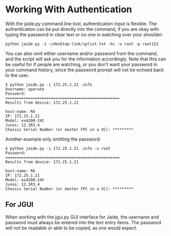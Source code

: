 Working With Authentication
===========================

With the jaide.py command line tool, authentication input is flexible. The authentication can be put directly into the command, if you are okay with typing the password in clear text or no one is watching over your shoulder:  

	python jaide.py -i ~/desktop-link/iplist.txt -hc -u root -p root123  

You can also omit either username and/or password from the command, and the script will ask you for the information accordingly. Note that this can be useful for if people are watching, or you don't want your password in your command history, since the password prompt will not be echoed back to the user.  

	$ python jaide.py -i 172.25.1.21 -info
	Username: operate
	Password: 
	==================================================
	Results from device: 172.25.1.21

	host-name: R6 
	IP: 172.25.1.21 
	Model: ex4200-24t 
	Junos: 12.3R3.4 
	Chassis Serial Number (or master FPC in a VC): *********

Another example only omitting the password:  

	$ python jaide.py -i 172.25.1.21 -info -u root  
	Password: 
	==================================================
	Results from device: 172.25.1.21

	host-name: R6
	IP: 172.25.1.21 
	Model: ex4200-24t 
	Junos: 12.3R3.4 
	Chassis Serial Number (or master FPC in a VC): *********

## For JGUI  

When working with the jgui.py GUI interface for Jaide, the username and password must always be entered into the text entry items. The password will not be readable or able to be copied, as one would expect. 